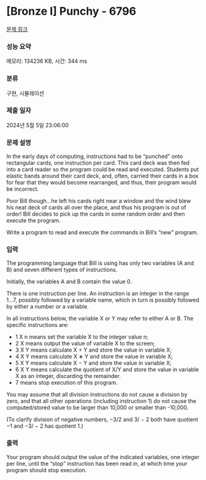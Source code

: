 # [Bronze I] Punchy - 6796 

[문제 링크](https://www.acmicpc.net/problem/6796) 

### 성능 요약

메모리: 134236 KB, 시간: 344 ms

### 분류

구현, 시뮬레이션

### 제출 일자

2024년 5월 5일 23:06:00

### 문제 설명

<p>In the early days of computing, instructions had to be “punched” onto rectangular cards, one instruction per card. This card deck was then fed into a card reader so the program could be read and executed. Students put elastic bands around their card deck, and, often, carried their cards in a box for fear that they would become rearranged, and thus, their program would be incorrect.</p>

<p>Poor Bill though...he left his cards right near a window and the wind blew his neat deck of cards all over the place, and thus his program is out of order! Bill decides to pick up the cards in some random order and then execute the program.</p>

<p>Write a program to read and execute the commands in Bill’s “new” program.</p>

### 입력 

 <p>The programming language that Bill is using has only two variables (A and B) and seven different types of instructions.</p>

<p>Initially, the variables A and B contain the value 0.</p>

<p>There is one instruction per line. An instruction is an integer in the range 1...7, possibly followed by a variable name, which in turn is possibly followed by either a number or a variable.</p>

<p>In all instructions below, the variable X or Y may refer to either A or B. The specific instructions are:</p>

<ul>
	<li>1 X n means set the variable X to the integer value n;</li>
	<li>2 X means output the value of variable X to the screen;</li>
	<li>3 X Y means calculate X + Y and store the value in variable X;</li>
	<li>4 X Y means calculate X ∗ Y and store the value in variable X;</li>
	<li>5 X Y means calculate X − Y and store the value in variable X;</li>
	<li>6 X Y means calculate the quotient of X/Y and store the value in variable X as an integer, discarding the remainder.</li>
	<li>7 means stop execution of this program.</li>
</ul>

<p>You may assume that all division instructions do not cause a division by zero, and that all other operations (including instruction 1) do not cause the computed/stored value to be larger than 10,000 or smaller than -10,000.</p>

<p>(To clarify division of negative numbers, −3/2 and 3/ − 2 both have quotient −1 and −3/ − 2 has quotient 1.)</p>

### 출력 

 <p>Your program should output the value of the indicated variables, one integer per line, until the “stop” instruction has been read in, at which time your program should stop execution.</p>

